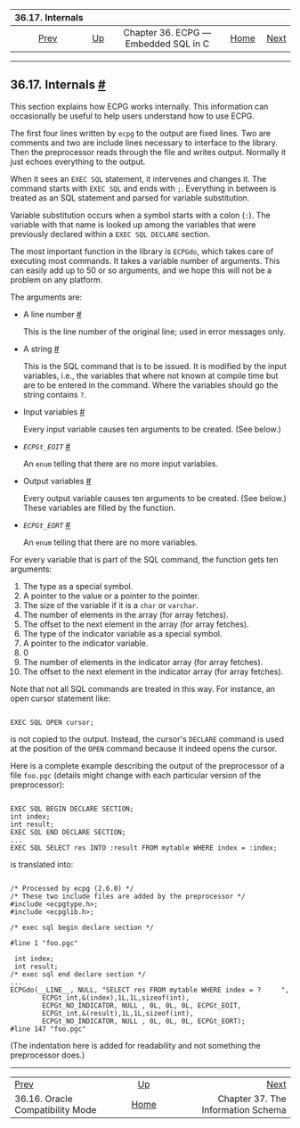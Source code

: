 <!--?xml version="1.0" encoding="UTF-8" standalone="no"?-->

|                           36.17. Internals                          |                                                        |                                      |                                                       |                                                                       |
| :-----------------------------------------------------------------: | :----------------------------------------------------- | :----------------------------------: | ----------------------------------------------------: | --------------------------------------------------------------------: |
| [Prev](ecpg-oracle-compat.html "36.16. Oracle Compatibility Mode")  | [Up](ecpg.html "Chapter 36. ECPG — Embedded SQL in C") | Chapter 36. ECPG — Embedded SQL in C | [Home](index.html "PostgreSQL 17devel Documentation") |  [Next](information-schema.html "Chapter 37. The Information Schema") |

***

## 36.17. Internals [#](#ECPG-DEVELOP)

This section explains how ECPG works internally. This information can occasionally be useful to help users understand how to use ECPG.

The first four lines written by `ecpg` to the output are fixed lines. Two are comments and two are include lines necessary to interface to the library. Then the preprocessor reads through the file and writes output. Normally it just echoes everything to the output.

When it sees an `EXEC SQL` statement, it intervenes and changes it. The command starts with `EXEC SQL` and ends with `;`. Everything in between is treated as an SQL statement and parsed for variable substitution.

Variable substitution occurs when a symbol starts with a colon (`:`). The variable with that name is looked up among the variables that were previously declared within a `EXEC SQL DECLARE` section.

The most important function in the library is `ECPGdo`, which takes care of executing most commands. It takes a variable number of arguments. This can easily add up to 50 or so arguments, and we hope this will not be a problem on any platform.

The arguments are:

*   A line number [#](#ECPG-DEVELOP-LINE-NUMBER)

    This is the line number of the original line; used in error messages only.

*   A string [#](#ECPG-DEVELOP-STRING)

    This is the SQL command that is to be issued. It is modified by the input variables, i.e., the variables that where not known at compile time but are to be entered in the command. Where the variables should go the string contains `?`.

*   Input variables [#](#ECPG-DEVELOP-INPUT-VARIABLES)

    Every input variable causes ten arguments to be created. (See below.)

*   *`ECPGt_EOIT`* [#](#ECPG-DEVELOP-ECPGT-EOIT)

    An `enum` telling that there are no more input variables.

*   Output variables [#](#ECPG-DEVELOP-OUTPUT-VARIABLES)

    Every output variable causes ten arguments to be created. (See below.) These variables are filled by the function.

*   *`ECPGt_EORT`* [#](#ECPG-DEVELOP-ECPGT-EORT)

    An `enum` telling that there are no more variables.

For every variable that is part of the SQL command, the function gets ten arguments:

1.  The type as a special symbol.
2.  A pointer to the value or a pointer to the pointer.
3.  The size of the variable if it is a `char` or `varchar`.
4.  The number of elements in the array (for array fetches).
5.  The offset to the next element in the array (for array fetches).
6.  The type of the indicator variable as a special symbol.
7.  A pointer to the indicator variable.
8.  0
9.  The number of elements in the indicator array (for array fetches).
10. The offset to the next element in the indicator array (for array fetches).

Note that not all SQL commands are treated in this way. For instance, an open cursor statement like:

```

EXEC SQL OPEN cursor;
```

is not copied to the output. Instead, the cursor's `DECLARE` command is used at the position of the `OPEN` command because it indeed opens the cursor.

Here is a complete example describing the output of the preprocessor of a file `foo.pgc` (details might change with each particular version of the preprocessor):

```

EXEC SQL BEGIN DECLARE SECTION;
int index;
int result;
EXEC SQL END DECLARE SECTION;
...
EXEC SQL SELECT res INTO :result FROM mytable WHERE index = :index;
```

is translated into:

```

/* Processed by ecpg (2.6.0) */
/* These two include files are added by the preprocessor */
#include <ecpgtype.h>;
#include <ecpglib.h>;

/* exec sql begin declare section */

#line 1 "foo.pgc"

 int index;
 int result;
/* exec sql end declare section */
...
ECPGdo(__LINE__, NULL, "SELECT res FROM mytable WHERE index = ?     ",
        ECPGt_int,&(index),1L,1L,sizeof(int),
        ECPGt_NO_INDICATOR, NULL , 0L, 0L, 0L, ECPGt_EOIT,
        ECPGt_int,&(result),1L,1L,sizeof(int),
        ECPGt_NO_INDICATOR, NULL , 0L, 0L, 0L, ECPGt_EORT);
#line 147 "foo.pgc"
```

(The indentation here is added for readability and not something the preprocessor does.)

***

|                                                                     |                                                        |                                                                       |
| :------------------------------------------------------------------ | :----------------------------------------------------: | --------------------------------------------------------------------: |
| [Prev](ecpg-oracle-compat.html "36.16. Oracle Compatibility Mode")  | [Up](ecpg.html "Chapter 36. ECPG — Embedded SQL in C") |  [Next](information-schema.html "Chapter 37. The Information Schema") |
| 36.16. Oracle Compatibility Mode                                    |  [Home](index.html "PostgreSQL 17devel Documentation") |                                    Chapter 37. The Information Schema |
